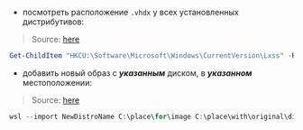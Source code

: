  - посмотреть расположение `.vhdx` у всех установленных дистрибутивов:
> Source: [here](https://askubuntu.com/questions/1380253/where-is-wsl-located-on-my-computer)
```powershell
Get-ChildItem "HKCU:\Software\Microsoft\Windows\CurrentVersion\Lxss" -Recurse
```

 - добавить новый образ с ___указанным___ диском, в ___указанном___ местоположении:
> Source: [here](https://learn.microsoft.com/ru-ru/windows/wsl/use-custom-distro#import-the-tar-file-into-wsl)
```powershell
wsl --import NewDistroName C:\place\for\image C:\place\with\original\disk\ext4.vhdx --vhd
```